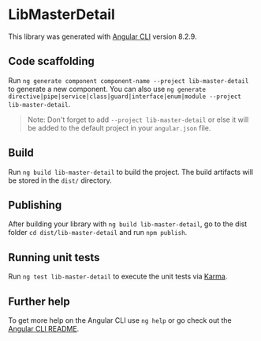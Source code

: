 # LibMasterDetail

This library was generated with [Angular CLI](https://github.com/angular/angular-cli) version 8.2.9.

## Code scaffolding

Run `ng generate component component-name --project lib-master-detail` to generate a new component. You can also use `ng generate directive|pipe|service|class|guard|interface|enum|module --project lib-master-detail`.
> Note: Don't forget to add `--project lib-master-detail` or else it will be added to the default project in your `angular.json` file. 

## Build

Run `ng build lib-master-detail` to build the project. The build artifacts will be stored in the `dist/` directory.

## Publishing

After building your library with `ng build lib-master-detail`, go to the dist folder `cd dist/lib-master-detail` and run `npm publish`.

## Running unit tests

Run `ng test lib-master-detail` to execute the unit tests via [Karma](https://karma-runner.github.io).

## Further help

To get more help on the Angular CLI use `ng help` or go check out the [Angular CLI README](https://github.com/angular/angular-cli/blob/master/README.md).
